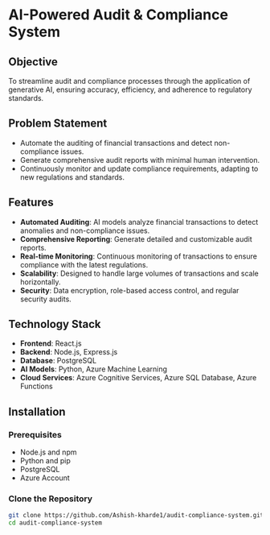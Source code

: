 # AI-Powered Audit & Compliance System

## Objective
To streamline audit and compliance processes through the application of generative AI, ensuring accuracy, efficiency, and adherence to regulatory standards.

## Problem Statement
- Automate the auditing of financial transactions and detect non-compliance issues.
- Generate comprehensive audit reports with minimal human intervention.
- Continuously monitor and update compliance requirements, adapting to new regulations and standards.

## Features
- **Automated Auditing**: AI models analyze financial transactions to detect anomalies and non-compliance issues.
- **Comprehensive Reporting**: Generate detailed and customizable audit reports.
- **Real-time Monitoring**: Continuous monitoring of transactions to ensure compliance with the latest regulations.
- **Scalability**: Designed to handle large volumes of transactions and scale horizontally.
- **Security**: Data encryption, role-based access control, and regular security audits.

## Technology Stack
- **Frontend**: React.js
- **Backend**: Node.js, Express.js
- **Database**: PostgreSQL
- **AI Models**: Python, Azure Machine Learning
- **Cloud Services**: Azure Cognitive Services, Azure SQL Database, Azure Functions

## Installation

### Prerequisites
- Node.js and npm
- Python and pip
- PostgreSQL
- Azure Account

### Clone the Repository
```bash
git clone https://github.com/Ashish-kharde1/audit-compliance-system.git
cd audit-compliance-system
